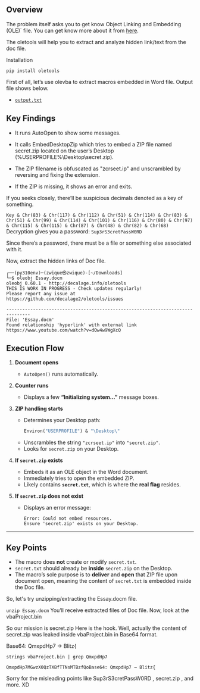 ## Overview

The problem itself asks you to get know Object Linking and Embedding (OLE)` file. You can get know more about it from [here](https://en.wikipedia.org/wiki/Object_Linking_and_Embedding).

The oletools will help you to extract and analyze hidden link/text from the doc file.

Installation

``
pip install oletools
``

First of all, let’s use olevba to extract macros embedded in Word file. Output file shows below.

- [`output.txt`](./output.txt)

## Key Findings

+ It runs AutoOpen to show some messages.

+ It calls EmbedDesktopZip which tries to embed a ZIP file named secret.zip located on the user’s Desktop (%USERPROFILE%\\Desktop\\secret.zip).

+ The ZIP filename is obfuscated as "zcrseet.ip" and unscrambled by reversing and fixing the extension.

+ If the ZIP is missing, it shows an error and exits.

If you seeks closely, there’ll be suspicious decimals denoted as a key of something.

``
Key & Chr(83) & Chr(117) & Chr(112) & Chr(51) & Chr(114) & Chr(83) & Chr(51) & Chr(99) & Chr(114) & Chr(101) & Chr(116) & Chr(80) & Chr(97) & Chr(115) & Chr(115) & Chr(87) & Chr(48) & Chr(82) & Chr(68)
``
Decryption gives you a password: `Sup3rS3cretPassW0RD`

Since there’s a password, there must be a file or something else associated with it.

Now, extract the hidden links of Doc file.

```
┌──(py310env)─(zwique㉿zwique)-[~/Downloads]
└─$ oleobj Essay.docm 
oleobj 0.60.1 - http://decalage.info/oletools
THIS IS WORK IN PROGRESS - Check updates regularly!
Please report any issue at https://github.com/decalage2/oletools/issues

-------------------------------------------------------------------------------
File: 'Essay.docm'
Found relationship 'hyperlink' with external link https://www.youtube.com/watch?v=dQw4w9WgXcQ
```

## Execution Flow

1. **Document opens**  
   - `AutoOpen()` runs automatically.

2. **Counter runs**  
   - Displays a few **“Initializing system…”** message boxes.

3. **ZIP handling starts**  
   - Determines your Desktop path:  
     ```vb
     Environ("USERPROFILE") & "\Desktop\"
     ```
   - Unscrambles the string `"zcrseet.ip"` into `"secret.zip"`.
   - Looks for `secret.zip` on your Desktop.

4. **If `secret.zip` exists**  
   - Embeds it as an OLE object in the Word document.  
   - Immediately tries to open the embedded ZIP.  
   - Likely contains **`secret.txt`**, which is where the **real flag** resides.

5. **If `secret.zip` does not exist**  
   - Displays an error message:  
     ```
     Error: Could not embed resources.
     Ensure 'secret.zip' exists on your Desktop.
     ```

---

## Key Points
- The macro does **not** create or modify `secret.txt`.
- `secret.txt` should already be **inside** `secret.zip` on the Desktop.
- The macro’s sole purpose is to **deliver** and **open** that ZIP file upon document open, meaning the content of `secret.txt` is embedded inside the Doc file.
  
So, let's try unzipping/extracting the Essay.docm file.

``
unzip Essay.docm
``
You’ll receive extracted files of Doc file. Now, look at the vbaProject.bin

So our mission is secret.zip Here is the hook. Well, actually the content of secret.zip was leaked inside vbaProject.bin in Base64 format.

Base64: QmxpdHp7 → Blitz{

```
strings vbaProject.bin | grep QmxpdHp7

QmxpdHp7MGwzX0QzTXBfTTNsMTBzfQoBase64: QmxpdHp7 → Blitz{
```
Sorry for the misleading points like Sup3rS3cretPassW0RD , secret.zip , and more. XD
